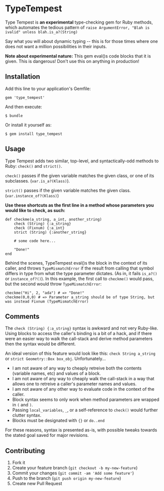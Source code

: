 # TypeTempest

Type Tempest is **an experimental** type-checking gem for Ruby methods, which automates the tedious pattern of `raise ArgumentError, "Blah is ivalid" unless blah.is_a?(String)`

Say what you will about dynamic typing -- this is for those times where one does not want a million possibilities in their inputs.

**Note about experimental nature:** This gem eval()s code blocks that it is given. This is dangerous! Don't use this on anything in production!

## Installation

Add this line to your application's Gemfile:

    gem 'type_tempest'

And then execute:

    $ bundle

Or install it yourself as:

    $ gem install type_tempest

## Usage

Type Tempest adds two similar, top-level, and syntactically-odd methods to Ruby: `check()` and `strict()`.

`check()` passes if the given variable matches the given class, or one of its subclasses. (`var.is_a?(Klass)`).

`strict()` passes if the given variable matches the given class. (`var.instance_of?(Klass)`)

**Use these shortcuts as the first line in a method whose parameters you would like to check, as such:**


	def checkme(a_string, a_int, another_string)
		check (String) {:a_string}
		check (Fixnum) {:a_int}
		strict (String) {:another_string}

		# some code here...

		"Done!"
	end

Behind the scenes, TypeTempest eval()s the block in the context of its caller, and throws `TypeMismatchError` if the result from calling that symbol differs in type from what the type parameter dictates. (As in, it fails `is_a?()` or `instance_of?()`). In this example, the first call to `checkme()` would pass, but the second would throw `TypeMismatchError`:


    checkme("Hi", 2, "ada") # => "Done!"
    checkme(0,0,0) # => Parameter a_string should be of type String, but was instead Fixnum (TypeMismatchError)

## Comments

The `check (String) {:a_string}` syntax is awkward and not very Ruby-like. Using blocks to access the caller's binding is a bit of a hack, and if there were an easier way to walk the call-stack and derive method parameters then the syntax would be different.

An ideal version of this feature would look like this: `check String a_string` or `strict Geometry::Box box_obj`. Unfortunately...

* I am not aware of any way to cheaply retreive both the contents (variable names, etc) and values of a block.
* I am not aware of any way to cheaply walk the call-stack in a way that allows one to retreive a caller's parameter names and values.
* I am not aware of any other way to evaluate code in the context of the caller.
* Block syntax seems to only work when method parameters are wrapped in `(` and `)`.
* Passing `local_variables`, `_`, or a self-reference to `check()` would further clutter syntax.
* Blocks must be designated with `{}` or `do..end`

For these reasons, syntax is presented as-is, with possible tweaks towards the stated goal saved for major revisions.

## Contributing

1. Fork it
2. Create your feature branch (`git checkout -b my-new-feature`)
3. Commit your changes (`git commit -am 'Add some feature'`)
4. Push to the branch (`git push origin my-new-feature`)
5. Create new Pull Request

